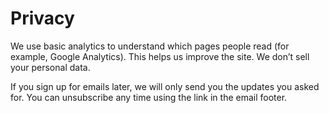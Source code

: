 # Privacy

We use basic analytics to understand which pages people read (for example, Google Analytics). This helps us improve the site. We don’t sell your personal data.

If you sign up for emails later, we will only send you the updates you asked for. You can unsubscribe any time using the link in the email footer.
